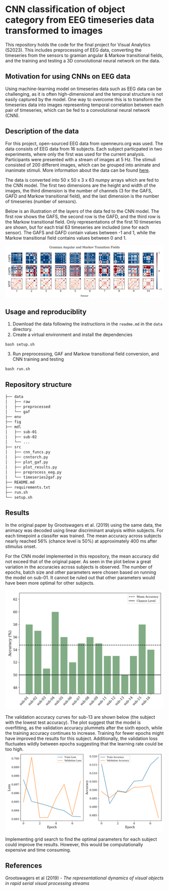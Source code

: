 # CNN classification of object category from EEG timeseries data transformed to images
This repository holds the code for the final project for Visual Analytics (S2023). This includes preprocessing of EEG data, converting the timeseries from the sensors to gramian angular & Markow transitional fields, and the training and testing a 3D convolutional neural network on the data.

## Motivation for using CNNs on EEG data
Using machine-learning model on timeseries data such as EEG data can be challenging, as it is often high-dimensional and the temporal structure is not easily captured by the model. One way to overcome this is to transform the timeseries data into images representing temporal correlation between each pair of timeseries, which can be fed to a convolutional neural network (CNN). 

## Description of the data
For this project, open-sourced EEG data from openneuro.org was used. The data consists of EEG data from 16 subjects. Each subject particpated in two experiments, where only the first was used for the current analysis. Participants were presented with a stream of images at 5 Hz. The stimuli consisted of 200 different images, which can be grouped into animate and inanimate stimuli. More information about the data can be found [here](https://openneuro.org/datasets/ds004018/versions/2.0.0).

The data is converted into 50 x 50 x 3 x 63 numpy arrays which are fed to the CNN model. The first two dimensions are the height and width of the images, the third dimension is the number of channels (3 for the GAFS, GAFD and Markow transitional field), and the last dimension is the number of timeseries (number of sensors).

Below is an illustration of the layers of the data fed to the CNN model. The first row shows the GAFS, the second row is the GAFD, and the third row is the Markow transitional field. Only representations of the first 10 timeseries are shown, but for each trial 63 timeseries are included (one for each sensor). The GAFS and GAFD contain values between -1 and 1, while the Markow transitional field contains values between 0 and 1.

![gaf_example](fig/gaf_sub-01_0_0.png)

## Usage and reproduciblity
1. Download the data following the instructions in the `readme.md` in the `data` directory. 
2. Create a virtual environment and install the dependencies
```
bash setup.sh
```
3. Run preprocessing, GAF and Markow transitional field conversion, and CNN training and testing
```
bash run.sh
```

## Repository structure
```
├── data
│   ├── raw
│   ├── preprocessed
│   └── gaf
├── env
├── fig
├── mdl
│   ├── sub-01
│   ├── sub-02
│   └── ...
├── src
│   ├── cnn_funcs.py
│   ├── cnntorch.py
│   ├── plot_gaf.py
│   ├── plot_results.py
│   ├── preprocess_eeg.py
│   └── timeseries2gaf.py
├── README.md
├── requirements.txt
├── run.sh
└── setup.sh
```


## Results
In the original paper by Grootswagers et al. (2019) using the same data, the animacy was decoded using linear discriminant analysis within subjects. For each timepoint a classifer was trained. The mean accuracy across subjects nearly reached 56% (chance level is 50%) at approximately 400 ms after stimulus onset. 

For the CNN model implemented in this repository, the mean accuracy did not exceed that of the original paper. As seen in the plot below a great variation in the accuracies across subjects is observed. The number of epochs, batch size and other parameters were chosen based on running the model on sub-01. It cannot be ruled out that other parameters would have been more optimal for other subjects.

![accuracy](fig/accuracies.png)

The validation accuracy curves for sub-13 are shown below (the subject with the lowest test accuracy). The plot suggest that the model is overfitting, as the validation accuracy plummets after the sixth epoch, while the training accuracy continues to increase. Training for fewer epochs might have improved the results for this subject. Additionally, the validation loss fluctuates wildly between epochs suggesting that the learning rate could be too high.
![sub-13](mdl/sub-13/history.png)

Implementing grid search to find the optimal parameters for each subject could improve the results. However, this would be computationally expensive and time consuming.


## References
Grootswagers et al (2019) - *The representational dynamics of visual objects in rapid serial visual processing streams*